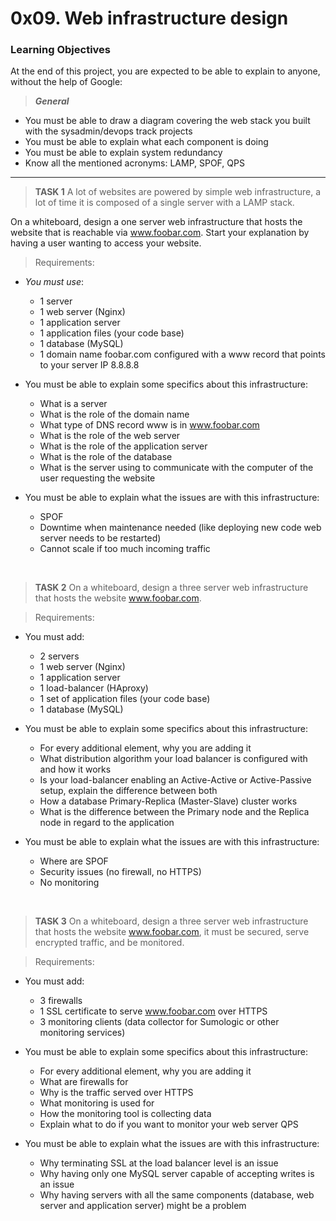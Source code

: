 # 0x09. Web infrastructure design

### Learning Objectives
At the end of this project, you are expected to be able to explain to anyone, without the help of Google:

> _**General**_
* You must be able to draw a diagram covering the web stack you built with the sysadmin/devops track projects
* You must be able to explain what each component is doing
* You must be able to explain system redundancy
* Know all the mentioned acronyms: LAMP, SPOF, QPS

---

> **TASK 1**
A lot of websites are powered by simple web infrastructure, a lot of time it is composed of a single server with a LAMP stack.

On a whiteboard, design a one server web infrastructure that hosts the website that is reachable via www.foobar.com. Start your explanation by having a user wanting to access your website.

> Requirements:

* _You must use_:
	* 1 server
	* 1 web server (Nginx)
	* 1 application server
	* 1 application files (your code base)
	* 1 database (MySQL)
	* 1 domain name foobar.com configured with a www record that points to your server IP 8.8.8.8

* You must be able to explain some specifics about this infrastructure:
	* What is a server
	* What is the role of the domain name
	* What type of DNS record www is in www.foobar.com
	* What is the role of the web server
	* What is the role of the application server
	* What is the role of the database
	* What is the server using to communicate with the computer of the user requesting the website

* You must be able to explain what the issues are with this infrastructure:
	* SPOF
	* Downtime when maintenance needed (like deploying new code web server needs to be restarted)
	* Cannot scale if too much incoming traffic

<br/>

> **TASK 2**
On a whiteboard, design a three server web infrastructure that hosts the website www.foobar.com.

> Requirements:

* You must add:
	* 2 servers
	* 1 web server (Nginx)
	* 1 application server
	* 1 load-balancer (HAproxy)
	* 1 set of application files (your code base)
	* 1 database (MySQL)

* You must be able to explain some specifics about this infrastructure:
	* For every additional element, why you are adding it
	* What distribution algorithm your load balancer is configured with and how it works
	* Is your load-balancer enabling an Active-Active or Active-Passive setup, explain the difference between both
	* How a database Primary-Replica (Master-Slave) cluster works
	* What is the difference between the Primary node and the Replica node in regard to the application

* You must be able to explain what the issues are with this infrastructure:
	* Where are SPOF
	* Security issues (no firewall, no HTTPS)
	* No monitoring

<br/>

> **TASK 3**
On a whiteboard, design a three server web infrastructure that hosts the website www.foobar.com, it must be secured, serve encrypted traffic, and be monitored.

> Requirements:

* You must add:
	* 3 firewalls
	* 1 SSL certificate to serve www.foobar.com over HTTPS
	* 3 monitoring clients (data collector for Sumologic or other monitoring services)

* You must be able to explain some specifics about this infrastructure:
	* For every additional element, why you are adding it
	* What are firewalls for
	* Why is the traffic served over HTTPS
	* What monitoring is used for
	* How the monitoring tool is collecting data
	* Explain what to do if you want to monitor your web server QPS

* You must be able to explain what the issues are with this infrastructure:
	* Why terminating SSL at the load balancer level is an issue
	* Why having only one MySQL server capable of accepting writes is an issue
	* Why having servers with all the same components (database, web server and application server) might be a problem
